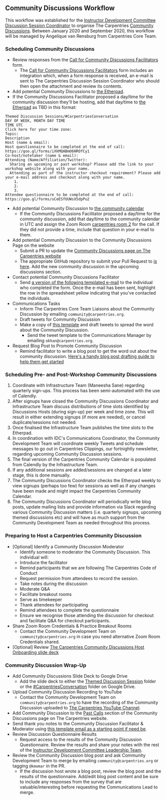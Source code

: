 ## Community Discussions Workflow

This workflow was established for the [Instructor Development Committee Discussion Session Coordinator](https://docs.carpentries.org/topic_folders/instructor_development/instructor_development_committee.html#discussion-session-coordinator) to organise The Carpentries [Community Discussions](https://docs.carpentries.org/topic_folders/instructor_development/community_discussions.html). Between January 2020 and September 2020, this workflow will be managed by Angelique van Rensburg from Carpentries Core Team.

### Scheduling Community Discussions

- Review responses from the [Call for Community Discussions Facilitators](https://forms.gle/nDgJWUdpaH4gYP9c9) form.
  - The [Call for Community Discussions Facilitators](https://forms.gle/nDgJWUdpaH4gYP9c9) form includes an integration which, when a form response is received, an e-mail is sent to The Carpentries Discussion Session Coordinator who should then open the attachment and review its contents.
- Add potential Community Discussions to [the Etherpad](https://pad.carpentries.org/community-discussions).
- If the Community Discussions Facilitator proposed a day/time for the community discussion they'll be hosting, add that day/time to [the Etherpad](https://pad.carpentries.org/community-discussions) as TBD in this format:
```
Themed Discussion Sessions/#CarpentriesConversation
DAY OF WEEK, MONTH DAY TIME
TIME UTC 
Click here for your time zone:
Topic:
Description
Host (name & email):
Host questionnaire to be completed at the end of call: https://goo.gl/forms/iXkMQABmO6HROfCy1
Co-host/notetaker (name & email): 
Attending (Name/Affiliation/Twitter): 
  Sharing an upcoming or past workshop? Please add the link to your workshop website along with your name.
  Attending as part of the instructor checkout requirement? Please add your e-mail address and checkout along with your name.
    1.
    2.
    3.
Attendee questionnaire to be completed at the end of call: https://goo.gl/forms/uCeESfUUWsX5dpPu2 
```

- Add potential Community Discussion to [the community calendar](https://carpentries.org/community/#community-events)
  - If the Community Discussions Facilitator proposed a day/time for the community discussion, add that day/time to the community calendar in UTC and assign the Zoom Room [carpentries room 2](https://carpentries.zoom.us/my/carpentriesroom2) for the call. If they did not provide a time, include that question in your e-mail to them.
- Add potential Community Discussion to the Community Discussions Page on the website
  - Submit a PR to update the [Community Discussions page on The Carpentries website](http://carpentries.org/community_discussions/)
  - The appropriate GitHub repository to submit your Pull Request to [is here](https://github.com/carpentries/carpentries.org/pulls). Add the new community discussion in the upcoming discussions section.
- Contact potential Community Discussions Facilitator
  - Send [a version of the following templated e-mail](https://docs.google.com/document/d/1Xag1PA5Ya2iEqpYTKjaKR9gh-JqhsS-yKiZaCAA9VUk/edit) to the individual who completed the form. Once the e-mail has been sent, highlight the row in the spreadsheet yellow indicating that you've contacted the individuals. 
- Communications Tasks
	- Inform The Carpentries Core Team Liaisons about the Community Discussion by emailing `community@carpentries.org`.
	- Draft tweets for Community Discussion
    - Make a copy of [this template](https://docs.google.com/spreadsheets/d/1REIQrKnbFFgiNU0tjKLHLXARnIYaMIXlgZbmz8o5Boo/edit#gid=0) and draft tweets to spread the word about the Community Discussion. 
		- Send the tweet template to the Communications Manager by emailing `okhan@carpentries.org`.
- Request Blog Post to Promote Community Discussion
  - Remind facilitator to write a blog post to get the word out about the community discussion. [Here's a handy blog post drafting guide to help them get started](https://docs.carpentries.org/topic_folders/communications/submit_blog_post.html?highlight=blog%20posts)
  
### Scheduling Pre- and Post-Workshop Community Discussions

1. Coordinate with Infrastructure Team (Maneesha Sane) regarding quarterly sign-ups. This process has been semi-automated with the use of Calendly.
2. After signups have closed the Community Discussions Coordinator and Infrastructure Team discuss distributions of time slots identified by Discussions Hosts (during sign-up) per week and time zone. This will result in either extending signups (if more are needed), or cancel duplicate/sessions not needed.
3. Once finalised the Infrastructure Team publishes the time slots to the Etherpad.
4. In coordination with IDC's Communications Coordinator, the Community Development Team will coordinate weekly Tweets and schedule messages to go out in Carpentries Clippings, our fortnightly newsletter, regarding upcoming Community Discussion sessions.
5. The final version of the Carpentries Community Calendar is populated from Calendly by the Infrastructure Team.
6. If any additional sessions are added/sessions are changed at a later stage, this is done manually.
7. The Community Discussions Coordinator checks the Etherpad weekly to view signups (perhaps too few) for sessions as well as if any changes have been made and might impact the Carpentries Community Calendar.
8. The Community Discussions Coordinator will periodically write blog posts, update mailing lists and provide information via Slack regarding various Community Discussion matters (i.e. quarterly signups, upcoming themed discussions etc) and will have as much support from the Community Development Team as needed throughout this process.

### Preparing to Host a Carpentries Community Discussion

- [Optional] Identify a Community Discussion Moderator
	- Identify someone to moderator the Community Discussion. This individual will:
    - Introduce the facilitator
    - Remind participants that we are following The Carpentries Code of Conduct
    - Request permission from attendees to record the session.
    - Take notes during the discussion
    - Moderate Q&A
    - Facilitate breakout rooms
    - Serve as timekeeper
    - Thank attendees for participating
    - Remind attendees to complete the questionnaire
    - Ensure we recognise those attending the discussion for checkout and facilitate Q&A for checkout participants.
- Share Zoom Room Credentials & Practice Breakout Rooms
  - Contact the Community Development Team on `community@carpentries.org` in case you need alternative Zoom Room Credentials shared.
- [Optional] Review [The Carpentries Community Discussions Host Onboarding slide deck](https://docs.google.com/presentation/d/11pm8NeYr5YwaW3AS5-cI4NLYebyDi_qTYQwL8V4M61M/edit?usp=sharing)

### Community Discussion Wrap-Up

- Add Community Discussions Slide Deck to Google Drive
  - Add the slide deck to either the [Themed Discussion Session](https://drive.google.com/open?id=1rzmJrqv6XVa-KKyUpK5Gm-vRpSXNOlKQ) folder or the [#CarpentriesConversation](https://drive.google.com/open?id=1ChI8ziUxmsHo4Y0OVUiJkPq7Bz8gk0ww) folder on Google Drive.
- Upload Community Discussion Recording to YouTube
	- Contact the Community Development Team on `community@carpentries.org` to have the recording of the Community Discussion uploaded to [The Carpentries YouTube Channel](https://www.youtube.com/channel/UCBOUNBBZxc4DML3F89cEvGA).
- Add Community Discussion to the [Past Calls](https://carpentries.org/community_discussions/#past-calls) section of the Community Discussions page on The Carpentries website.
- Send thank you notes to the Community Discussion Facilitator & Moderator using [this template email as a starting point if need be](https://docs.google.com/document/d/1Y-LuKXwe3NF8HC2v_Og3jOkihjre9Q9x-KSWlIUhEKw/edit). 
- Review Discussion Questionnaire Results
  - Request access to the results of the Community Discussion Questionnaire. Review the results and share your notes with the rest of the [Instructor Development Committee Leadership Team](https://docs.carpentries.org/topic_folders/instructor_development/instructor_development_committee.html).
- Review the Community Discussion blog post and ask Community Development Team to merge by emailing `community@carpentries.org` or tagging `@kmomar` in the PR.
  - If the discussion host wrote a blog post, review the blog post and the results of the questionnaire. Add/edit blog post content and be sure to include any responses from the survey that are valuable/interesting before requesting the Communications Lead to merge.








